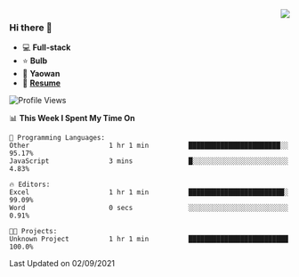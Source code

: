 <img align="right" src="https://github-readme-stats.vercel.app/api?username=LolipopJ&show_icons=true&count_private=true&hide_title=true&include_all_commits=true&theme=vue">

### Hi there 👋

- :computer: **Full-stack**
- :star: **Bulb**
- :pill: **Yaowan**
- :milky_way: [**Resume**](https://cdn.jsdelivr.net/gh/lolipopj/resume/export/resume-en.pdf)

<!--START_SECTION:waka-->
![Profile Views](http://img.shields.io/badge/Profile%20Views-23-blue)

📊 **This Week I Spent My Time On** 

```text
💬 Programming Languages: 
Other                    1 hr 1 min          ███████████████████████░░   95.17% 
JavaScript               3 mins              █░░░░░░░░░░░░░░░░░░░░░░░░   4.83%

🔥 Editors: 
Excel                    1 hr 1 min          ████████████████████████░   99.09% 
Word                     0 secs              ░░░░░░░░░░░░░░░░░░░░░░░░░   0.91%

🐱‍💻 Projects: 
Unknown Project          1 hr 1 min          █████████████████████████   100.0%

```


 Last Updated on 02/09/2021
<!--END_SECTION:waka-->
